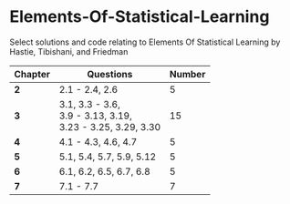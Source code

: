 # Elements-Of-Statistical-Learning

Select solutions and code relating to Elements Of Statistical Learning by Hastie, Tibishani, and Friedman

|Chapter|Questions| Number |
|-------|---------| ------- |
|**2** | 2.1 - 2.4, 2.6| 5 |
|**3** | 3.1, 3.3 - 3.6,<br> 3.9 - 3.13, 3.19,<br>3.23 - 3.25, 3.29, 3.30| 15 |
|**4** | 4.1 - 4.3, 4.6, 4.7| 5|
|**5** | 5.1, 5.4, 5.7, 5.9, 5.12| 5 |
|**6** | 6.1, 6.2, 6.5, 6.7, 6.8| 5 |
|**7** | 7.1 - 7.7| 7 |
